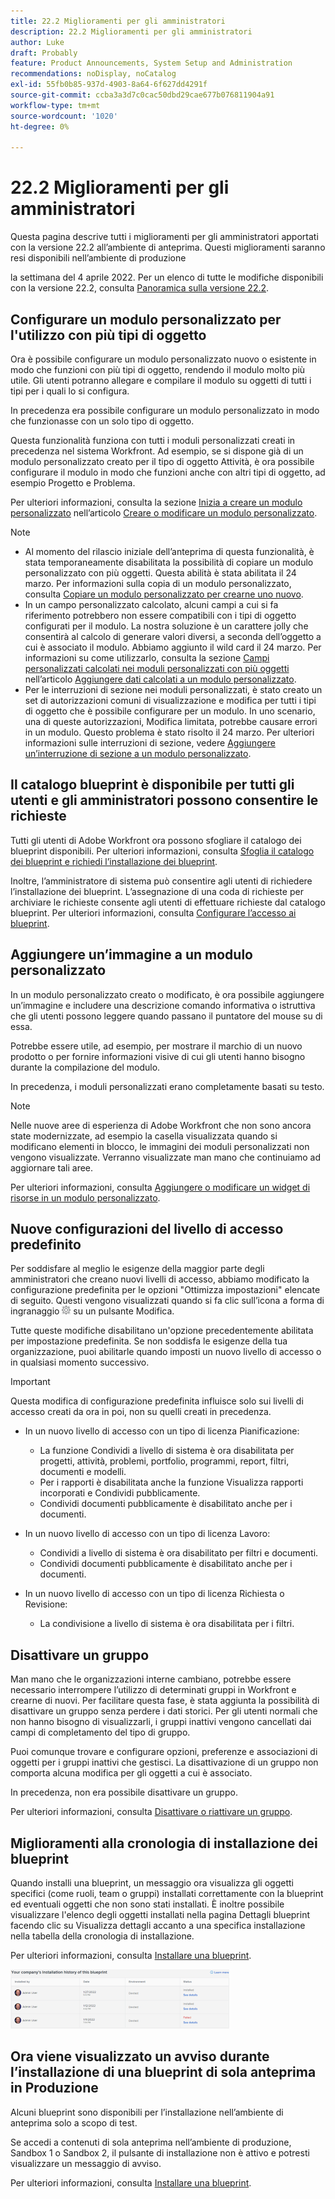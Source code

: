 ```yaml
---
title: 22.2 Miglioramenti per gli amministratori
description: 22.2 Miglioramenti per gli amministratori
author: Luke
draft: Probably
feature: Product Announcements, System Setup and Administration
recommendations: noDisplay, noCatalog
exl-id: 55fb0b85-937d-4903-8a64-6f627dd4291f
source-git-commit: ccba3a3d7c0cac50dbd29cae677b076811904a91
workflow-type: tm+mt
source-wordcount: '1020'
ht-degree: 0%

---
```


# 22.2 Miglioramenti per gli amministratori

Questa pagina descrive tutti i miglioramenti per gli amministratori apportati con la versione 22.2 all’ambiente di anteprima. Questi miglioramenti saranno resi disponibili nell’ambiente di produzione

<!--
<MadCap:conditionalText data-mc-conditions="QuicksilverOrClassic.Draft mode">
in January 2022
</MadCap:conditionalText>
-->

la settimana del 4 aprile 2022. Per un elenco di tutte le modifiche disponibili con la versione 22.2, consulta [Panoramica sulla versione 22.2](../../../product-announcements/product-releases/22.2-release-activity/22-2-release-overview.md).

## Configurare un modulo personalizzato per l&#39;utilizzo con più tipi di oggetto

Ora è possibile configurare un modulo personalizzato nuovo o esistente in modo che funzioni con più tipi di oggetto, rendendo il modulo molto più utile. Gli utenti potranno allegare e compilare il modulo su oggetti di tutti i tipi per i quali lo si configura.

In precedenza era possibile configurare un modulo personalizzato in modo che funzionasse con un solo tipo di oggetto.

Questa funzionalità funziona con tutti i moduli personalizzati creati in precedenza nel sistema Workfront. Ad esempio, se si dispone già di un modulo personalizzato creato per il tipo di oggetto Attività, è ora possibile configurare il modulo in modo che funzioni anche con altri tipi di oggetto, ad esempio Progetto e Problema.

Per ulteriori informazioni, consulta la sezione [Inizia a creare un modulo personalizzato](../../../administration-and-setup/customize-workfront/create-manage-custom-forms/create-or-edit-a-custom-form.md#start) nell’articolo [Creare o modificare un modulo personalizzato](../../../administration-and-setup/customize-workfront/create-manage-custom-forms/create-or-edit-a-custom-form.md).

>[!NOTE]
>
>* Al momento del rilascio iniziale dell’anteprima di questa funzionalità, è stata temporaneamente disabilitata la possibilità di copiare un modulo personalizzato con più oggetti. Questa abilità è stata abilitata il 24 marzo. Per informazioni sulla copia di un modulo personalizzato, consulta [Copiare un modulo personalizzato per crearne uno nuovo](../../../administration-and-setup/customize-workfront/create-manage-custom-forms/copy-custom-form-to-create-a-new-one.md).
>* In un campo personalizzato calcolato, alcuni campi a cui si fa riferimento potrebbero non essere compatibili con i tipi di oggetto configurati per il modulo. La nostra soluzione è un carattere jolly che consentirà al calcolo di generare valori diversi, a seconda dell’oggetto a cui è associato il modulo. Abbiamo aggiunto il wild card il 24 marzo. Per informazioni su come utilizzarlo, consulta la sezione [Campi personalizzati calcolati nei moduli personalizzati con più oggetti](../../../administration-and-setup/customize-workfront/create-manage-custom-forms/add-calculated-data-to-custom-form.md#calculat) nell’articolo [Aggiungere dati calcolati a un modulo personalizzato](../../../administration-and-setup/customize-workfront/create-manage-custom-forms/add-calculated-data-to-custom-form.md).
>* Per le interruzioni di sezione nei moduli personalizzati, è stato creato un set di autorizzazioni comuni di visualizzazione e modifica per tutti i tipi di oggetto che è possibile configurare per un modulo. In uno scenario, una di queste autorizzazioni, Modifica limitata, potrebbe causare errori in un modulo. Questo problema è stato risolto il 24 marzo. Per ulteriori informazioni sulle interruzioni di sezione, vedere [Aggiungere un’interruzione di sezione a un modulo personalizzato](../../../administration-and-setup/customize-workfront/create-manage-custom-forms/add-a-section-break-to-a-custom-form.md).
>

## Il catalogo blueprint è disponibile per tutti gli utenti e gli amministratori possono consentire le richieste

Tutti gli utenti di Adobe Workfront ora possono sfogliare il catalogo dei blueprint disponibili. Per ulteriori informazioni, consulta [Sfoglia il catalogo dei blueprint e richiedi l’installazione dei blueprint](../../../administration-and-setup/blueprints/browse-catalog.md).

Inoltre, l’amministratore di sistema può consentire agli utenti di richiedere l’installazione dei blueprint. L’assegnazione di una coda di richieste per archiviare le richieste consente agli utenti di effettuare richieste dal catalogo blueprint. Per ulteriori informazioni, consulta [Configurare l’accesso ai blueprint](../../../administration-and-setup/blueprints/configure-access-to-blueprints.md).

## Aggiungere un’immagine a un modulo personalizzato

In un modulo personalizzato creato o modificato, è ora possibile aggiungere un’immagine e includere una descrizione comando informativa o istruttiva che gli utenti possono leggere quando passano il puntatore del mouse su di essa.

Potrebbe essere utile, ad esempio, per mostrare il marchio di un nuovo prodotto o per fornire informazioni visive di cui gli utenti hanno bisogno durante la compilazione del modulo.

In precedenza, i moduli personalizzati erano completamente basati su testo.

>[!NOTE]
>
>Nelle nuove aree di esperienza di Adobe Workfront che non sono ancora state modernizzate, ad esempio la casella visualizzata quando si modificano elementi in blocco, le immagini dei moduli personalizzati non vengono visualizzate. Verranno visualizzate man mano che continuiamo ad aggiornare tali aree.

Per ulteriori informazioni, consulta [Aggiungere o modificare un widget di risorse in un modulo personalizzato](../../../administration-and-setup/customize-workfront/create-manage-custom-forms/add-widget-or-edit-its-properties-in-a-custom-form.md).

## Nuove configurazioni del livello di accesso predefinito

Per soddisfare al meglio le esigenze della maggior parte degli amministratori che creano nuovi livelli di accesso, abbiamo modificato la configurazione predefinita per le opzioni &quot;Ottimizza impostazioni&quot; elencate di seguito. Questi vengono visualizzati quando si fa clic sull’icona a forma di ingranaggio ![](assets/gear-icon-in-access-levels.png) su un pulsante Modifica.

Tutte queste modifiche disabilitano un&#39;opzione precedentemente abilitata per impostazione predefinita. Se non soddisfa le esigenze della tua organizzazione, puoi abilitarle quando imposti un nuovo livello di accesso o in qualsiasi momento successivo.

>[!IMPORTANT]
>
>Questa modifica di configurazione predefinita influisce solo sui livelli di accesso creati da ora in poi, non su quelli creati in precedenza.

* In un nuovo livello di accesso con un tipo di licenza Pianificazione:

   * La funzione Condividi a livello di sistema è ora disabilitata per progetti, attività, problemi, portfolio, programmi, report, filtri, documenti e modelli.
   * Per i rapporti è disabilitata anche la funzione Visualizza rapporti incorporati e Condividi pubblicamente.
   * Condividi documenti pubblicamente è disabilitato anche per i documenti.

* In un nuovo livello di accesso con un tipo di licenza Lavoro:

   * Condividi a livello di sistema è ora disabilitato per filtri e documenti.
   * Condividi documenti pubblicamente è disabilitato anche per i documenti.

* In un nuovo livello di accesso con un tipo di licenza Richiesta o Revisione:

   * La condivisione a livello di sistema è ora disabilitata per i filtri.

## Disattivare un gruppo

Man mano che le organizzazioni interne cambiano, potrebbe essere necessario interrompere l’utilizzo di determinati gruppi in Workfront e crearne di nuovi. Per facilitare questa fase, è stata aggiunta la possibilità di disattivare un gruppo senza perdere i dati storici. Per gli utenti normali che non hanno bisogno di visualizzarli, i gruppi inattivi vengono cancellati dai campi di completamento del tipo di gruppo.

Puoi comunque trovare e configurare opzioni, preferenze e associazioni di oggetti per i gruppi inattivi che gestisci. La disattivazione di un gruppo non comporta alcuna modifica per gli oggetti a cui è associato.

In precedenza, non era possibile disattivare un gruppo.

Per ulteriori informazioni, consulta [Disattivare o riattivare un gruppo](../../../administration-and-setup/manage-groups/create-and-manage-groups/deactivate-or-reactivate-a-group.md).

## Miglioramenti alla cronologia di installazione dei blueprint

Quando installi una blueprint, un messaggio ora visualizza gli oggetti specifici (come ruoli, team o gruppi) installati correttamente con la blueprint ed eventuali oggetti che non sono stati installati. È inoltre possibile visualizzare l&#39;elenco degli oggetti installati nella pagina Dettagli blueprint facendo clic su Visualizza dettagli accanto a una specifica installazione nella tabella della cronologia di installazione.

Per ulteriori informazioni, consulta [Installare una blueprint](../../../administration-and-setup/blueprints/blueprints-install.md).

![](assets/blueprints-installation-history-350x95.png)

## Ora viene visualizzato un avviso durante l’installazione di una blueprint di sola anteprima in Produzione

Alcuni blueprint sono disponibili per l’installazione nell’ambiente di anteprima solo a scopo di test.

Se accedi a contenuti di sola anteprima nell’ambiente di produzione, Sandbox 1 o Sandbox 2, il pulsante di installazione non è attivo e potresti visualizzare un messaggio di avviso.

Per ulteriori informazioni, consulta [Installare una blueprint](../../../administration-and-setup/blueprints/blueprints-install.md).
